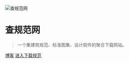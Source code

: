 <!-- _coverpage.md -->

![查规范网](/logo.png)

# 查规范网

> 一个集建筑规范、标准图集、设计软件的聚合下载网站。

[博客](https://www.cpwo.cn)
[进入下载规范](README.md)